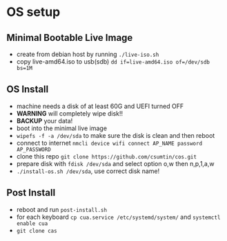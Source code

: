 # OS setup

## Minimal Bootable Live Image
* create from debian host by running `./live-iso.sh`
* copy live-amd64.iso to usb(sdb) `dd if=live-amd64.iso of=/dev/sdb bs=1M`

## OS Install
* machine needs a disk of at least 60G and UEFI turned OFF
* **WARNING** will completely wipe disk!!
* **BACKUP** your data!
* boot into the minimal live image
* `wipefs -f -a /dev/sda` to make sure the disk is clean and then reboot
* connect to internet `nmcli device wifi connect AP_NAME password AP_PASSWORD`
* clone this repo `git clone https://github.com/csumtin/cos.git`
* prepare disk with `fdisk /dev/sda` and select option o,w then n,p,1,a,w
* `./install-os.sh /dev/sda`, use correct disk name!

## Post Install
* reboot and run `post-install.sh`
* for each keyboard `cp cua.service /etc/systemd/system/` and `systemctl enable cua`
* `git clone cas`
